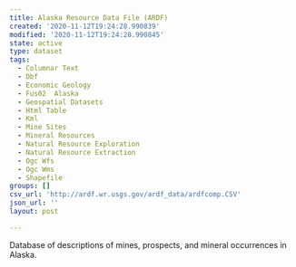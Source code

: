 ```yaml
---
title: Alaska Resource Data File (ARDF)
created: '2020-11-12T19:24:28.990839'
modified: '2020-11-12T19:24:28.990845'
state: active
type: dataset
tags:
  - Columnar Text
  - Dbf
  - Economic Geology
  - Fus02  Alaska
  - Geospatial Datasets
  - Html Table
  - Kml
  - Mine Sites
  - Mineral Resources
  - Natural Resource Exploration
  - Natural Resource Extraction
  - Ogc Wfs
  - Ogc Wms
  - Shapefile
groups: []
csv_url: 'http://ardf.wr.usgs.gov/ardf_data/ardfcomp.CSV'
json_url: ''
layout: post

---
```

Database of descriptions of mines, prospects, and mineral occurrences in Alaska.
